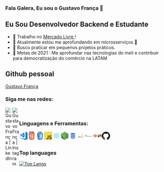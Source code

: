 ### Fala Galera, Eu sou o Gustavo França 👋


## Eu Sou Desenvolvedor Backend e Estudante

- 🔭 Trabalho no [Mercado Livre ][website]!
- 🌱 Atualmente estou me aprofundando em microsserviços.🚀
- 👯 Busco praticar em pequenos projetos práticos.
- 🥅 Metas de 2021 : Me aprofundar nas tecnologias do meli e contribuir para democratização do comércio na LATAM

## Github pessoal 
[Gustavo França](https://github.com/Gustavo-franca/)

### Siga me nas redes:

[<img align="left" alt="Gustavo França | LinkedIn" width="22px" src="https://cdn.jsdelivr.net/npm/simple-icons@v3/icons/linkedin.svg" />][linkedin] [<img align="left" alt="Gustavo França | Instagram" width="22px" src="https://cdn.jsdelivr.net/npm/simple-icons@v3/icons/instagram.svg" />][instagram]

<br />

### Linguagens e Ferramentas:

<img align="left" alt="Visual Studio Code" width="26px" src="https://raw.githubusercontent.com/github/explore/80688e429a7d4ef2fca1e82350fe8e3517d3494d/topics/visual-studio-code/visual-studio-code.png" />

<img align="left" alt="HTML5" width="26px" src="https://raw.githubusercontent.com/github/explore/80688e429a7d4ef2fca1e82350fe8e3517d3494d/topics/html/html.png" />

<img align="left" alt="CSS3" width="26px" src="https://raw.githubusercontent.com/github/explore/80688e429a7d4ef2fca1e82350fe8e3517d3494d/topics/css/css.png" />

<img align="left" alt="JavaScript" width="26px" src="https://raw.githubusercontent.com/github/explore/80688e429a7d4ef2fca1e82350fe8e3517d3494d/topics/javascript/javascript.png" />

<img align="left" alt="React" width="26px" src="https://raw.githubusercontent.com/github/explore/80688e429a7d4ef2fca1e82350fe8e3517d3494d/topics/react/react.png" />

<img align="left" alt="Node.js" width="26px" src="https://raw.githubusercontent.com/github/explore/80688e429a7d4ef2fca1e82350fe8e3517d3494d/topics/nodejs/nodejs.png" />

<img align="left" alt="SQL" width="26px" src="https://raw.githubusercontent.com/github/explore/80688e429a7d4ef2fca1e82350fe8e3517d3494d/topics/sql/sql.png" />

<img align="left" alt="MySQL" width="26px" src="https://raw.githubusercontent.com/github/explore/80688e429a7d4ef2fca1e82350fe8e3517d3494d/topics/mysql/mysql.png" />

<img align="left" alt="MongoDB" width="26px" src="https://raw.githubusercontent.com/github/explore/80688e429a7d4ef2fca1e82350fe8e3517d3494d/topics/mongodb/mongodb.png" />

<img align="left" alt="Git" width="26px" src="https://raw.githubusercontent.com/github/explore/80688e429a7d4ef2fca1e82350fe8e3517d3494d/topics/git/git.png" />

<img align="left" alt="GitHub" width="26px" src="https://raw.githubusercontent.com/github/explore/78df643247d429f6cc873026c0622819ad797942/topics/github/github.png" />

<br />
<br />


### Top languages

[![Top Langs](https://github-readme-stats.vercel.app/api/top-langs/?username=gustavo-franca-meli&layout=compact&theme=radical)](https://github.com/anuraghazra/github-readme-stats)

[website]: https://www.mercadolivre.com.br/


[instagram]: https://instagram.com/gustacfranca/
[linkedin]: https://www.linkedin.com/in/gustavocfranca/
